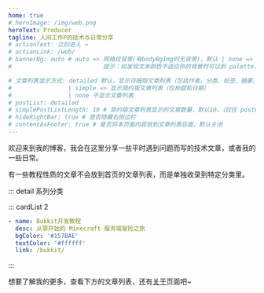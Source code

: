 ```yaml
---
home: true
# heroImage: /img/web.png
heroText: Producer
tagline: 人间工作P的技术与日常分享
# actionText: 立刻进入 →
# actionLink: /web/
# bannerBg: auto # auto => 网格纹背景(有bodyBgImg时无背景)，默认 | none => 无 | '大图地址' | background: 自定义背景样式
#                          提示：如发现文本颜色不适应你的背景时可以到 palette.styl 修改 $bannerTextColor 变量

# 文章列表显示方式: detailed 默认，显示详细版文章列表（包括作者、分类、标签、摘要、分页等）
#                | simple => 显示简约版文章列表（仅标题和日期）
#                | none 不显示文章列表
# postList: detailed
# simplePostListLength: 10 # 简约版文章列表显示的文章数量，默认10。（仅在 postList 设置为 simple 时生效）
# hideRightBar: true # 是否隐藏右侧边栏
# contentAsFooter: true # 是否将本页面内容放到文章列表后面，默认关闭
---
```


欢迎来到我的博客，我会在这里分享一些平时遇到问题而写的技术文章，或者我的一些日常。

有一些教程性质的文章不会放到首页的文章列表，而是单独收录到特定分类里。

::: detail 系列分类

::: cardList 2
```yaml
- name: Bukkit开发教程
  desc: 从零开始的 Minecraft 服务端冒险之旅
  bgColor: '#157BAE'
  textColor: '#ffffff'
  link: /bukkit/
```
:::

想要了解我的更多，查看下方的文章列表，还有[关于](/about/)页面吧~
